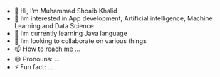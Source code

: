 - 👋 Hi, I’m Muhammad Shoaib Khalid
- 👀 I’m interested in App development, Artificial intelligence, Machine Learning and Data Science 
- 🌱 I’m currently learning Java language
- 💞️ I’m looking to collaborate on various things
- 📫 How to reach me ...
- 😄 Pronouns: ...
- ⚡ Fun fact: ...

<!---
Shoaibkhalid65/Shoaibkhalid65 is a ✨ special ✨ repository because its `README.md` (this file) appears on your GitHub profile.
You can click the Preview link to take a look at your changes.
--->
